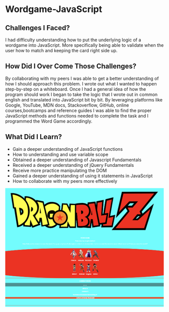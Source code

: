 # Wordgame-JavaScript

## Challenges I Faced?

I had difficulty understanding how to put the underlying logic of a wordgame into JavaScript. More specifically being able to validate when the user how to match and keeping the card right side up. 

## How Did I Over Come Those Challenges? 

By collaborating with my peers I was able to get a better understanding of how I should approach this problem. I wrote out what I wanted to happen step-by-step on a whiteboard. Once I had a general idea of how the program should work I began to take the logic that I wrote out in common english and translated into JavaScript bit by bit. By leveraging platforms like Google, YouTube, MDN docs, Stackoverflow, GitHub, online courses,bootcamps and reference guides I was able to find the proper JavaScript methods and functions needed to complete the task and I programmed the Word Game accordingly.

## What Did I Learn? 

* Gain a deeper understanding of JavaScript functions
* How to understanding and use variable scope 
* Obtained a deeper understanding of Javascript Fundamentals
* Received a deeper understanding of jQuery Fundamentals
* Receive more practice manipulating the DOM 
* Gained a deeper understanding of using it statements in JavaScript 
* How to collaborate with my peers more effectively


![Game Screen Shot](wordgameScreenShot.png)
